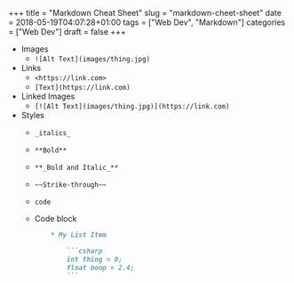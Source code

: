 +++
title = "Markdown Cheat Sheet"
slug = "markdown-cheet-sheet"
date = 2018-05-19T04:07:28+01:00
tags = ["Web Dev", "Markdown"]
categories = ["Web Dev"]
draft = false
+++
<!--more-->

* Images
    * `![Alt Text](images/thing.jpg)`
* Links
    * `<https://link.com>`
    * `[Text](https://link.com)`
* Linked Images
    * `[![Alt Text](images/thing.jpg)](https://link.com)`
* Styles
    * `_italics_`
    * `**Bold**`
    * `**_Bold and Italic_**`
    * `~~Strike-through~~`
    * ``code``
    * Code block

        ```markdown
            * My List Item

                ```csharp
                int thing = 0;
                float boop = 2.4;
                ```
        ```